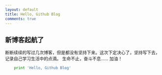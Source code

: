 ```yaml
---
layout: default
title: Hello, Github Blog
comments: true
---
```



## 新博客起航了

断断续续的写过几次博客，但是都没有坚持下来。这次下定决心了，坚持写下去，记录自己学习生活中的点滴。
生命不止，奋斗不息……
加油！

```python
	print 'Hello, Github Blog'
```